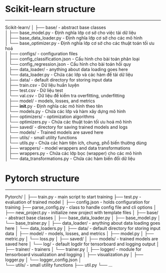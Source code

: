 # Scikit-learn structure

---

Scikit-learn/
│
├── base/ - abstract base classes  
│ ├── base_model.py - Định nghĩa lớp cơ sở cho việc tải dữ liệu  
│ ├── base_data_loader.py - Định nghĩa lớp cơ sở cho các mô hình  
│ └── base_optimizer.py - Định nghĩa lớp cơ sở cho các thuật toán tối ưu hoá  
│
├── configs/ - configuration files  
│ ├── config_classification.json - Cấu hình cho bài toán phân loại  
│ └── config_regression.json - Cấu hình cho bài toán hồi quy  
│
├── data_loader/ - anything about data loading goes here  
│ └── data_loader.py - Chứa các lớp và các hàm để tải dữ liệu  
│
├── data/ - default directory for storing input data  
│ ├── train.csv - Dữ liệu huấn luyện  
│ ├── test.csv - Dữ liệu test  
│ └── val.csv - Dữ liệu để kiểm tra overfitting, underfitting  
│
├── model/ - models, losses, and metrics  
│ ├── **init**.py - Định nghĩa các mô hình theo tên  
│ └── models.py - Chứa các lớp và hàm xây dựng mô hình  
│
├── optimizers/ - optimization algorithms  
│ └── optimizers.py - Chứa các thuật toán tối ưu hoá mô hình  
│
├── saved/ - directory for saving trained models and logs  
│ └── models/ - Trained models are saved here  
│
├── utils/ - small utility functions  
│ └── utils.py - Chứa các hàm tiện ích, chung, phổ biến thường dùng  
│
├── wrappers/ - model wrappers and data transformations  
│ ├── wrappers.py - Chứa các lớp bọc (wrapper) cho các mô hình  
│ └── data_transformations.py - Chứa các hàm biến đổi dữ liệu

# Pytorch structure

---

Pytorch/
│
├── train.py - main script to start training
├── test.py - evaluation of trained model
│
├── config.json - holds configuration for training
├── parse_config.py - class to handle config file and cli options
│
├── new_project.py - initialize new project with template files
│
├── base/ - abstract base classes
│ ├── base_data_loader.py
│ ├── base_model.py
│ └── base_trainer.py
│
├── data_loader/ - anything about data loading goes here
│ └── data_loaders.py
│
├── data/ - default directory for storing input data
│
├── model/ - models, losses, and metrics
│ ├── model.py
│ ├── metric.py
│ └── loss.py
│
├── saved/
│ ├── models/ - trained models are saved here
│ └── log/ - default logdir for tensorboard and logging output
│
├── trainer/ - trainers
│ └── trainer.py
│
├── logger/ - module for tensorboard visualization and logging
│ ├── visualization.py
│ ├── logger.py
│ └── logger_config.json
│  
└── utils/ - small utility functions
├── util.py
└── ...
